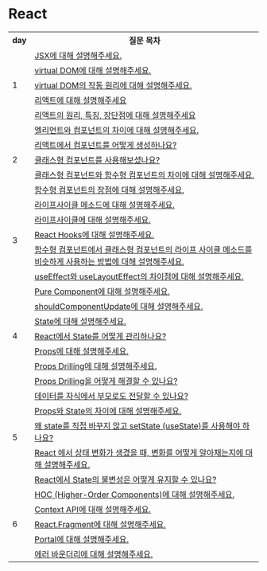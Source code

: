 # React

<table>
	<tr>
		<th>day</th>
    <th>질문 목차</th>
  </tr>
  <tr>
    <td rowspan="5">1</td>
    <td><a href="https://github.com/SDWoo/JMZS/blob/main/React/day01/JSX%EC%97%90%20%EB%8C%80%ED%95%9C%20%EC%84%A4%EB%AA%85.md">JSX에 대해 설명해주세요.</a></td>
  </tr>
  <tr>
    <td><a href="https://github.com/SDWoo/JMZS/blob/main/React/day01/virtual%20DOM%20%EC%84%A4%EB%AA%85.md">virtual DOM에 대해 설명해주세요.</a></td>
  </tr>
  <tr>
    <td><a href="https://github.com/SDWoo/JMZS/blob/main/React/day01/virtual%20DOM%EC%9D%98%20%EC%9E%91%EB%8F%99%20%EC%9B%90%EB%A6%AC.md">virtual DOM의 작동 원리에 대해 설명해주세요.</a></td>
  </tr>
  <tr>
    <td><a href="https://github.com/SDWoo/JMZS/blob/main/React/day01/%EB%A6%AC%EC%95%A1%ED%8A%B8%EC%97%90%20%EB%8C%80%ED%95%9C%20%EC%84%A4%EB%AA%85.md">리액트에 대해 설명해주세요</a></td>
  </tr>
  <tr>
    <td><a href="https://github.com/SDWoo/JMZS/blob/main/React/day01/%EB%A6%AC%EC%95%A1%ED%8A%B8%EC%9D%98%EC%9B%90%EB%A6%AC%2C%ED%8A%B9%EC%A7%95%2C%EC%9E%A5%EB%8B%A8%EC%A0%90.md">리액트의 원리, 특징, 장단점에 대해 설명해주세요</a></td>
  </tr>
   <tr>
    <td rowspan="5">2</td>
    <td><a href="https://github.com/SDWoo/JMZS/blob/main/React/day02/%EC%97%98%EB%A6%AC%EB%A8%BC%ED%8A%B8%EC%99%80%20%EC%BB%B4%ED%8F%AC%EB%84%8C%ED%8A%B8%EC%9D%98%20%EC%B0%A8%EC%9D%B4.md">엘리먼트와 컴포넌트의 차이에 대해 설명해주세요.</a></td>
  </tr>
  <tr>
    <td><a href="https://github.com/SDWoo/JMZS/blob/main/React/day02/%EC%BB%B4%ED%8F%AC%EB%84%8C%ED%8A%B8%20%EC%83%9D%EC%84%B1.md">리액트에서 컴포넌트를 어떻게 생성하나요?</a></td>
  </tr>
  <tr>
    <td><a href="https://github.com/SDWoo/JMZS/blob/main/React/day02/%ED%81%B4%EB%9E%98%EC%8A%A4%20%EC%BB%B4%ED%8F%AC%EB%84%8C%ED%8A%B8.md">클래스형 컴포넌트를 사용해보셨나요?</a></td>
  </tr>
  <tr>
    <td><a href="https://github.com/SDWoo/JMZS/blob/main/React/day02/%ED%81%B4%EB%9E%98%EC%8A%A4%20%EC%BB%B4%ED%8F%AC%EB%84%8C%ED%8A%B8%EC%99%80%20%ED%95%A8%EC%88%98%ED%98%95%20%EC%BB%B4%ED%8F%AC%EB%84%8C%ED%8A%B8%EC%9D%98%20%EC%B0%A8%EC%9D%B4.md">클래스형 컴포넌트와 함수형 컴포넌트의 차이에 대해 설명해주세요.</a></td>
  </tr>
  <tr>
    <td><a href="https://github.com/SDWoo/JMZS/blob/main/React/day02/%ED%95%A8%EC%88%98%ED%98%95%20%EC%BB%B4%ED%8F%AC%EB%84%8C%ED%8A%B8%EC%9D%98%20%EC%9E%A5%EC%A0%90.md">함수형 컴포넌트의 장점에 대해 설명해주세요.</a></td>
  </tr>
  <tr>
    <td rowspan="5">3</td>
    <td><a href="https://github.com/SDWoo/JMZS/blob/main/React/day03/%EB%9D%BC%EC%9D%B4%ED%94%84%EC%82%AC%EC%9D%B4%ED%81%B4%20%EB%A9%94%EC%86%8C%EB%93%9C%EC%97%90%20%EB%8C%80%ED%95%9C%20%EC%84%A4%EB%AA%85.md">라이프사이클 메소드에 대해 설명해주세요.</a></td>
  </tr>
  <tr>
    <td><a href="https://github.com/SDWoo/JMZS/blob/main/React/day03/%EB%9D%BC%EC%9D%B4%ED%94%84%EC%82%AC%EC%9D%B4%ED%81%B4%EC%97%90%20%EB%8C%80%ED%95%9C%20%EC%84%A4%EB%AA%85.md">라이프사이클에 대해 설명해주세요.</a></td>
  </tr>
  <tr>
    <td><a href="https://github.com/SDWoo/JMZS/blob/main/React/day03/React%20Hooks%EC%97%90%20%EB%8C%80%ED%95%9C%20%EC%84%A4%EB%AA%85.md">React Hooks에 대해 설명해주세요.</a></td>
  </tr>
  <tr>
    <td><a href="https://github.com/SDWoo/JMZS/blob/main/React/day03/%ED%95%A8%EC%88%98%ED%98%95%20%EC%BB%B4%ED%8F%AC%EB%84%8C%ED%8A%B8%EC%97%90%EC%84%9C%20%ED%81%B4%EB%9E%98%EC%8A%A4%ED%98%95%20%EC%BB%B4%ED%8F%AC%EB%84%8C%ED%8A%B8%EC%9D%98%20%EB%9D%BC%EC%9D%B4%ED%94%84%20%EC%82%AC%EC%9D%B4%ED%81%B4%20%EB%A9%94%EC%86%8C%EB%93%9C%EB%A5%BC%20%EB%B9%84%EC%8A%B7%ED%95%98%EA%B2%8C%20%EC%82%AC%EC%9A%A9%ED%95%98%EB%8A%94%20%EB%B0%A9%EB%B2%95%EC%97%90%20%EB%8C%80%ED%95%9C%20%EC%84%A4%EB%AA%85.md">함수형 컴포넌트에서 클래스형 컴포넌트의 라이프 사이클 메소드를 비슷하게 사용하는 방법에 대해 설명해주세요.</a></td>
  </tr>
  <tr>
    <td><a href="https://github.com/SDWoo/JMZS/blob/main/React/day03/useEffect%EC%99%80%20useLayoutEffect%EC%9D%98%20%EC%B0%A8%EC%9D%B4%EC%A0%90.md">useEffect와 useLayoutEffect의 차이점에 대해 설명해주세요.</a></td>
  </tr>
  <tr>
    <td rowspan="7">4</td>
    <td><a href="https://github.com/SDWoo/JMZS/blob/main/React/day04/pure%20component%EC%97%90%20%EB%8C%80%ED%95%9C%20%EC%84%A4%EB%AA%85.md">Pure Component에 대해 설명해주세요.</a></td>
  </tr>
  <tr>
    <td><a href="https://github.com/SDWoo/JMZS/blob/main/React/day04/shouldComponentUpdate%EC%97%90%20%EB%8C%80%ED%95%9C%20%EC%84%A4%EB%AA%85.md">shouldComponentUpdate에 대해 설명해주세요.</a></td>
  </tr>
  <tr>
    <td><a href="https://github.com/SDWoo/JMZS/blob/main/React/day04/State%EC%97%90%20%EB%8C%80%ED%95%9C%20%EC%84%A4%EB%AA%85.md">State에 대해 설명해주세요.</a></td>
  </tr>
  <tr>
    <td><a href="https://github.com/SDWoo/JMZS/blob/main/React/day04/%EB%A6%AC%EC%95%A1%ED%8A%B8%EC%97%90%EC%84%9C%EC%9D%98%20state%20%EA%B4%80%EB%A6%AC.md">React에서 State를 어떻게 관리하나요?</a></td>
  </tr>
  <tr>
    <td><a href="https://github.com/SDWoo/JMZS/blob/main/React/day04/props%EC%97%90%20%EB%8C%80%ED%95%9C%20%EC%84%A4%EB%AA%85.md">Props에 대해 설명해주세요.</a></td>
  </tr>
  <tr>
    <td><a href="https://github.com/SDWoo/JMZS/blob/main/React/day04/props%20drilling%EC%97%90%20%EB%8C%80%ED%95%9C%20%EC%84%A4%EB%AA%85.md">Props Drilling에 대해 설명해주세요.</a></td>
  </tr>
  <tr>
    <td><a href="https://github.com/SDWoo/JMZS/blob/main/React/day04/props%20drilling%20%ED%95%B4%EA%B2%B0%20%EB%B0%A9%EC%95%88.md">Props Drilling을 어떻게 해결할 수 있나요?</a></td>
  </tr>
   <tr>
    <td rowspan="5">5</td>
    <td><a href="https://github.com/SDWoo/JMZS/blob/main/React/day05/%EC%9E%90%EC%8B%9D%20%EB%8D%B0%EC%9D%B4%ED%84%B0%EB%A5%BC%20%EB%B6%80%EB%AA%A8%EB%A1%9C%20%EC%A0%84%EB%8B%AC.md">데이터를 자식에서 부모로도 전달할 수 있나요?</a></td>
  </tr>
  <tr>
    <td><a href="https://github.com/SDWoo/JMZS/blob/main/React/day05/props%EC%99%80%20state%EC%9D%98%20%EC%B0%A8%EC%9D%B4.md">Props와 State의 차이에 대해 설명해주세요.</a></td>
  </tr>
  <tr>
    <td><a href="https://github.com/SDWoo/JMZS/blob/main/React/day05/setState(useState)%EC%9D%98%20%EC%82%AC%EC%9A%A9%20%EC%9D%B4%EC%9C%A0.md">왜 state를 직접 바꾸지 않고 setState (useState)를 사용해야 하나요?</a></td>
  </tr>
  <tr>
    <td><a href="https://github.com/SDWoo/JMZS/blob/main/React/day05/React%EC%9D%98%20%EC%83%81%ED%83%9C%20%EB%B3%80%ED%99%94%20%EA%B0%90%EC%A7%80.md">React 에서 상태 변화가 생겼을 때, 변화를 어떻게 알아채는지에 대해 설명해주세요.</a></td>
  </tr>
  <tr>
    <td><a href="https://github.com/SDWoo/JMZS/blob/main/React/day05/state%EC%9D%98%20%EB%B6%88%EB%B3%80%EC%84%B1%20%EC%9C%A0%EC%A7%80%20%EB%B0%A9%EB%B2%95.md">React에서 State의 불변성은 어떻게 유지할 수 있나요?</a></td>
  </tr>
  <tr>
    <td rowspan="5">6</td>
    <td><a href="https://github.com/SDWoo/JMZS/blob/main/React/day06/HOC%20(Higher-Order%20Components)%EC%97%90%20%EB%8C%80%ED%95%B4%20%EC%84%A4%EB%AA%85%ED%95%B4%EC%A3%BC%EC%84%B8%EC%9A%94..md">HOC (Higher-Order Components)에 대해 설명해주세요.</a></td>
  </tr>
  <tr>
    <td><a href="https://github.com/SDWoo/JMZS/blob/main/React/day06/Context%20API%EC%97%90%20%EB%8C%80%ED%95%B4%20%EC%84%A4%EB%AA%85%ED%95%B4%EC%A3%BC%EC%84%B8%EC%9A%94..md">Context API에 대해 설명해주세요.</a></td>
  </tr>
  <tr>
    <td><a href="https://github.com/SDWoo/JMZS/blob/main/React/day06/React.Fragment%EC%97%90%20%EB%8C%80%ED%95%B4%20%EC%84%A4%EB%AA%85%ED%95%B4%EC%A3%BC%EC%84%B8%EC%9A%94..md">React.Fragment에 대해 설명해주세요.</a></td>
  </tr>
  <tr>
    <td><a href="https://github.com/SDWoo/JMZS/blob/main/React/day06/Portal%EC%97%90%20%EB%8C%80%ED%95%B4%20%EC%84%A4%EB%AA%85%ED%95%B4%EC%A3%BC%EC%84%B8%EC%9A%94..md">Portal에 대해 설명해주세요.</a></td>
  </tr>
  <tr>
    <td><a href="https://github.com/SDWoo/JMZS/blob/main/React/day06/%EC%97%90%EB%9F%AC%20%EB%B0%94%EC%9A%B4%EB%8D%94%EB%A6%AC%EC%97%90%20%EB%8C%80%ED%95%B4%20%EC%84%A4%EB%AA%85%ED%95%B4%EC%A3%BC%EC%84%B8%EC%9A%94..md">에러 바운더리에 대해 설명해주세요.</a></td>
  </tr>
</table>
